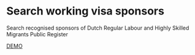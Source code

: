 # Search working visa sponsors

Search recognised sponsors of Dutch Regular Labour and Highly Skilled Migrants Public Register

[DEMO](https://t1k1ng-5173.preview.csb.app/)
